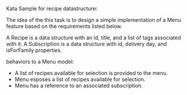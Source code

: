 

Kata Sample for recipe datastructure:

The idea of the this task is to design a simple implementation of a Menu feature based on the requirements listed below. 

A Recipe is a data structure with an id, title, and a list of tags associated with it. 
A Subscription is a data structure with id, delivery day, and isForFamily properties.

behaviors to a Menu model:
- A list of recipes available for selection is provided to the menu. 
- Menu exposes a list of recipes available for selection.
- Menu has a reference to an associated subscription.







